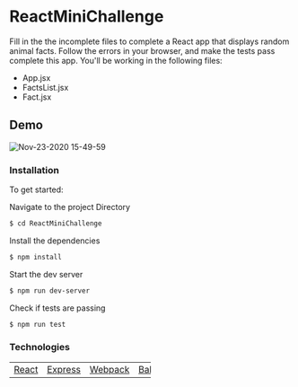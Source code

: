 # ReactMiniChallenge

Fill in the the incomplete files to complete a React app that displays random animal facts. Follow the errors in your browser, and make the tests pass complete this app. You'll be working in the following files:

- App.jsx
- FactsList.jsx
- Fact.jsx

## Demo

![Nov-23-2020 15-49-59](https://user-images.githubusercontent.com/65248215/100019400-95bc5900-2da3-11eb-8865-06eb6d03da94.gif)

### Installation

To get started:

Navigate to the project Directory

```sh
$ cd ReactMiniChallenge
```

Install the dependencies

```sh
$ npm install
```

Start the dev server

```sh
$ npm run dev-server
```

Check if tests are passing

```sh
$ npm run test
```

### Technologies

<table style="width:50%">
  <tr>
    <td><a href="https://reactjs.org/">React</a></td>
    <td><a href="http://expressjs.com">Express</a></td>
     <td><a href="https://webpack.js.org/">Webpack</a></td>
      <td><a href="https://babeljs.io/">Babel</a></td>
  </tr>
</table>
